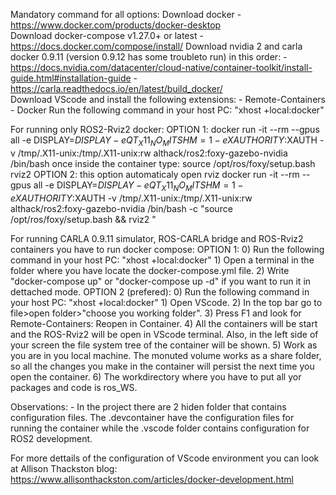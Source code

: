Mandatory command for all options:
	Download docker 
		- https://www.docker.com/products/docker-desktop	
	Download docker-compose v1.27.0+ or latest 
		- https://docs.docker.com/compose/install/
	Download nvidia 2 and carla docker 0.9.11 (version 0.9.12 has some troubleto run) in this order:
		- https://docs.nvidia.com/datacenter/cloud-native/container-toolkit/install-guide.html#installation-guide
		- https://carla.readthedocs.io/en/latest/build_docker/  
	Download VScode and install the following extensions:
		- Remote-Containers
		- Docker
	Run the following command in your host PC: "xhost +local:docker"

For running only ROS2-Rviz2 docker:
OPTION 1:
	docker run -it --rm --gpus all -e DISPLAY=$DISPLAY -e QT_X11_NO_MITSHM=1 -e XAUTHORITY:$XAUTH -v /tmp/.X11-unix:/tmp/.X11-unix:rw althack/ros2:foxy-gazebo-nvidia /bin/bash
	once inside the container type:
	source /opt/ros/foxy/setup.bash
	rviz2
OPTION 2:
this option automaticaly open rviz
	docker run -it --rm --gpus all -e DISPLAY=$DISPLAY -e QT_X11_NO_MITSHM=1 -e XAUTHORITY:$XAUTH -v /tmp/.X11-unix:/tmp/.X11-unix:rw althack/ros2:foxy-gazebo-nvidia /bin/bash -c "source /opt/ros/foxy/setup.bash && rviz2 "

For running CARLA 0.9.11 simulator, ROS-CARLA bridge and ROS-Rviz2 containers you have to run docker compose:
OPTION 1:
	0) Run the following command in your host PC: "xhost +local:docker"
	1) Open a terminal in the folder where you have locate the docker-compose.yml file.
	2) Write "docker-compose up" or "docker-compose up -d" if you want to run it in dettached mode.
OPTION 2 (prefered):
	0) Run the following command in your host PC: "xhost +local:docker"
	1) Open VScode.
	2) In the top bar go to file>open folder>"choose you working folder".
	3) Press F1 and look for Remote-Containers: Reopen in Container.
	4) All the containers will be start and the ROS-Rviz2 will be open in VScode terminal. Also, in the left side of your screen the file system tree of the container will be shown.
	5) Work as you are in you local machine. The monuted volume works as a share folder, so all the changes you make in the container will persist the next time you open the container.
	6) The workdirectory where you have to put all yor packages and code is ros_WS.
	
Observations:
	- In the project there are 2 hiden folder that contains configuration files. The .devcontainer have the configuration files for running the container while the .vscode folder contains configuration for ROS2 development.
	

For more dettails of the configuration of VScode environment you can look at Allison Thackston blog: 
https://www.allisonthackston.com/articles/docker-development.html





    
    
    
    
    
    
   
